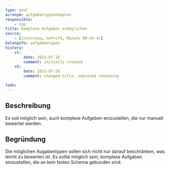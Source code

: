 ```yaml
---
type: goal
acronym: aufgabentypenKomplex
responsible: 
    - cpo
title: Komplexe Aufgaben ermöglichen
source:
    - [interview, nnProf4, Minute 00-43-41]
belongsTo: aufgabentypen
history:
    v1:
        date: 2021-07-16
        comment: initially created
    v2:
        date: 2021-07-28
        comment: changed title, improved reasoning

todo: 
---
```


## Beschreibung

Es soll möglich sein, auch komplexe Aufgeben einzustellen, die nur manuell bewertet werden.

## Begründung

Die möglichen Augabentypen sollen sich nicht nur darauf beschränken, was leicht zu bewerten ist. Es sollte möglich sein,
komplexe Aufgaben einzustellen, die an kein festes Schema gebunden sind.
